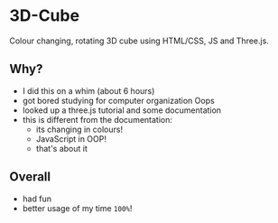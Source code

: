 # 3D-Cube
Colour changing, rotating 3D cube using HTML/CSS, JS and Three.js.

## Why?
- I did this on a whim (about 6 hours)
- got bored studying for computer organization Oops
- looked up a three.js tutorial and some documentation
- this is different from the documentation:
  - its changing in colours!
  - JavaScript in OOP!
  - that's about it

## Overall
- had fun
- better usage of my time `100%`!
